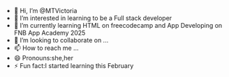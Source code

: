- 👋 Hi, I’m @MTVictoria
- 👀 I’m interested in learning to be a Full stack developer 
- 🌱 I’m currently learning HTML on freecodecamp and App Developing on FNB App Academy 2025
- 💞️ I’m looking to collaborate on ...
- 📫 How to reach me ...
- 😄 Pronouns:she,her
- ⚡ Fun fact:I started learning this February 

<!---
MTVictoria/MTVictoria is a ✨ special ✨ repository because its `README.md` (this file) appears on your GitHub profile.
You can click the Preview link to take a look at your changes.
--->
